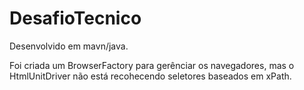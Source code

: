 # DesafioTecnico

Desenvolvido em mavn/java.

Foi criada um BrowserFactory para gerênciar os navegadores, mas o HtmlUnitDriver não está recohecendo seletores baseados em xPath.
